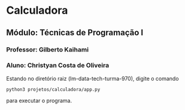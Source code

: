 # Calculadora 
## **Módulo:** Técnicas de Programação I
### **Professor**: Gilberto Kaihami
### **Aluno**: Christyan Costa de Oliveira

Estando no diretório raiz (lm-data-tech-turma-970), digite o comando 

`` python3 projetos/calculadora/app.py  ``

para executar o programa.
